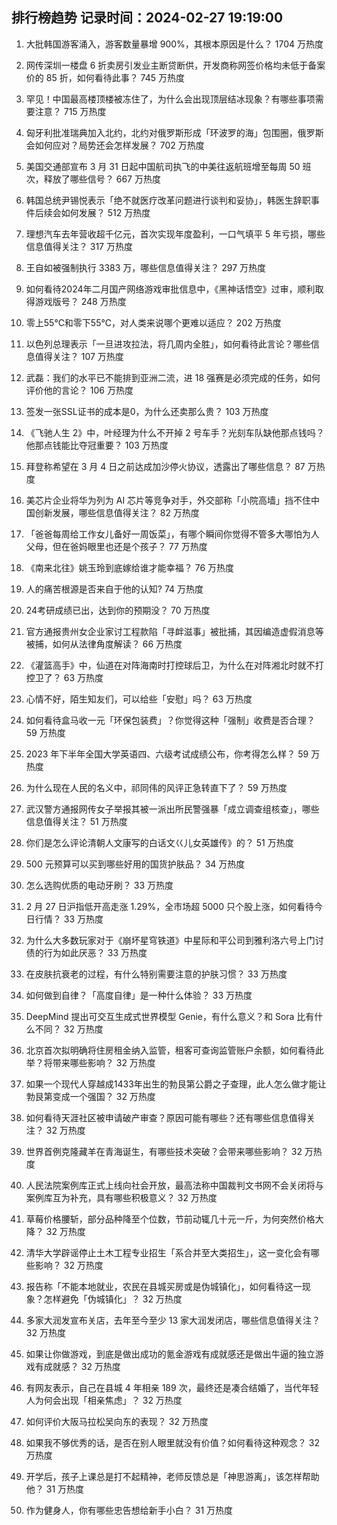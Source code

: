 
## 排行榜趋势 记录时间：2024-02-27 19:19:00
  
  1. 大批韩国游客涌入，游客数量暴增 900%，其根本原因是什么？ 1704 万热度
    
  2. 网传深圳一楼盘 6 折卖房引发业主断贷断供，开发商称网签价格均未低于备案价的 85 折，如何看待此事？ 745 万热度
    
  3. 罕见！中国最高楼顶楼被冻住了，为什么会出现顶层结冰现象？有哪些事项需要注意？ 715 万热度
    
  4. 匈牙利批准瑞典加入北约，北约对俄罗斯形成「环波罗的海」包围圈，俄罗斯会如何应对？局势还会怎样发展？ 702 万热度
    
  5. 美国交通部宣布 3 月 31 日起中国航司执飞的中美往返航班增至每周 50 班次，释放了哪些信号？ 667 万热度
    
  6. 韩国总统尹锡悦表示「绝不就医疗改革问题进行谈判和妥协」，韩医生辞职事件后续会如何发展？ 512 万热度
    
  7. 理想汽车去年营收超千亿元，首次实现年度盈利，一口气填平 5 年亏损，哪些信息值得关注？ 317 万热度
    
  8. 王自如被强制执行 3383 万，哪些信息值得关注？ 297 万热度
    
  9. 如何看待2024年二月国产网络游戏审批信息中，《黑神话悟空》过审，顺利取得游戏版号？ 248 万热度
    
  10. 零上55℃和零下55℃，对人类来说哪个更难以适应？ 202 万热度
    
  11. 以色列总理表示「一旦进攻拉法，将几周内全胜」，如何看待此言论？哪些信息值得关注？ 107 万热度
    
  12. 武磊：我们的水平已不能排到亚洲二流，进 18 强赛是必须完成的任务，如何评价他的言论？ 106 万热度
    
  13. 签发一张SSL证书的成本是0，为什么还卖那么贵？ 103 万热度
    
  14. 《飞驰人生 2》中，叶经理为什么不开掉 2 号车手？光刻车队缺他那点钱吗？他那点钱能比夺冠重要？ 103 万热度
    
  15. 拜登称希望在 3 月 4 日之前达成加沙停火协议，透露出了哪些信息？ 87 万热度
    
  16. 美芯片企业将华为列为 AI 芯片等竞争对手，外交部称「小院高墙」挡不住中国创新发展，哪些信息值得关注？ 82 万热度
    
  17. 「爸爸每周给工作女儿备好一周饭菜」，有哪个瞬间你觉得不管多大哪怕为人父母，但在爸妈眼里也还是个孩子？ 77 万热度
    
  18. 《南来北往》姚玉玲到底嫁给谁才能幸福？ 76 万热度
    
  19. 人的痛苦根源是否来自于他的认知? 74 万热度
    
  20. 24考研成绩已出，达到你的预期没？ 70 万热度
    
  21. 官方通报贵州女企业家讨工程款陷「寻衅滋事」被批捕，其因编造虚假消息等被捕，如何从法律角度解读？ 66 万热度
    
  22. 《灌篮高手》中，仙道在对阵海南时打控球后卫，为什么在对阵湘北时就不打控卫了？ 63 万热度
    
  23. 心情不好，陌生知友们，可以给些「安慰」吗？ 63 万热度
    
  24. 如何看待盒马收一元「环保包装费」？你觉得这种「强制」收费是否合理？ 59 万热度
    
  25. 2023 年下半年全国大学英语四、六级考试成绩公布，你考得怎么样？ 59 万热度
    
  26. 为什么现在人民的名义中，祁同伟的风评正急转直下了？ 59 万热度
    
  27. 武汉警方通报网传女子举报其被一派出所民警强暴「成立调查组核查」，哪些信息值得关注？ 51 万热度
    
  28. 你们是怎么评论清朝人文康写的白话文巜儿女英雄传》的？ 51 万热度
    
  29. 500 元预算可以买到哪些好用的国货护肤品？ 34 万热度
    
  30. 怎么选购优质的电动牙刷？ 33 万热度
    
  31. 2 月 27 日沪指低开高走涨 1.29%，全市场超 5000 只个股上涨，如何看待今日行情？ 33 万热度
    
  32. 为什么大多数玩家对于《崩坏星穹铁道》中星际和平公司到雅利洛六号上门讨债的行为如此厌恶？ 33 万热度
    
  33. 在皮肤抗衰老的过程，有什么特别需要注意的护肤习惯？ 33 万热度
    
  34. 如何做到自律？「高度自律」是一种什么体验？ 33 万热度
    
  35. DeepMind 提出可交互生成式世界模型 Genie，有什么意义？和 Sora 比有什么不同？ 32 万热度
    
  36. 北京首次拟明确将住房租金纳入监管，租客可查询监管账户余额，如何看待此举？将带来哪些影响？ 32 万热度
    
  37. 如果一个现代人穿越成1433年出生的勃艮第公爵之子查理，此人怎么做才能让勃艮第变成一个强国？ 32 万热度
    
  38. 如何看待天涯社区被申请破产审查？原因可能有哪些？还有哪些信息值得关注？ 32 万热度
    
  39. 世界首例克隆藏羊在青海诞生，有哪些技术突破？会带来哪些影响？ 32 万热度
    
  40. 人民法院案例库正式上线向社会开放，最高法称中国裁判文书网不会关闭将与案例库互为补充，具有哪些积极意义？ 32 万热度
    
  41. 草莓价格腰斩，部分品种降至个位数，节前动辄几十元一斤，为何突然价格大降？ 32 万热度
    
  42. 清华大学辟谣停止土木工程专业招生「系合并至大类招生」，这一变化会有哪些影响？ 32 万热度
    
  43. 报告称「不能本地就业，农民在县城买房或是伪城镇化」，如何看待这一现象？怎样避免「伪城镇化」？ 32 万热度
    
  44. 多家大润发宣布关店，去年至今至少 13 家大润发闭店，哪些信息值得关注？ 32 万热度
    
  45. 如果让你做游戏，到底是做出成功的氪金游戏有成就感还是做出牛逼的独立游戏有成就感？ 32 万热度
    
  46. 有网友表示，自己在县城 4 年相亲 189 次，最终还是凑合结婚了，当代年轻人为何会出现「相亲焦虑」？ 32 万热度
    
  47. 如何评价大阪马拉松吴向东的表现？ 32 万热度
    
  48. 如果我不够优秀的话，是否在别人眼里就没有价值？如何看待这种观念？ 32 万热度
    
  49. 开学后，孩子上课总是打不起精神，老师反馈总是「神思游离」，该怎样帮助他？ 31 万热度
    
  50. 作为健身人，你有哪些忠告想给新手小白？ 31 万热度
    